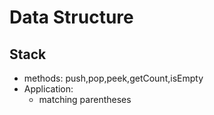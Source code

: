 # Data Structure
## Stack
- methods: push,pop,peek,getCount,isEmpty
- Application: 
    - matching parentheses